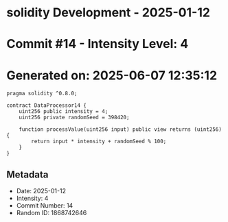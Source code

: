﻿# solidity Development - 2025-01-12
# Commit #14 - Intensity Level: 4
# Generated on: 2025-06-07 12:35:12
```solidity
pragma solidity ^0.8.0;

contract DataProcessor14 {
    uint256 public intensity = 4;
    uint256 private randomSeed = 398420;

    function processValue(uint256 input) public view returns (uint256) {
        return input * intensity + randomSeed % 100;
    }
}
```
## Metadata
- Date: 2025-01-12
- Intensity: 4
- Commit Number: 14
- Random ID: 1868742646
